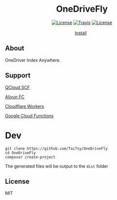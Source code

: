 <h1 align="center">OneDriveFly</h1>
<p align="center">
<a href="https://github.com/Tai7sy/OneDriveFly/blob/master/LICENSE"><img src="https://img.shields.io/github/v/release/Tai7sy/OneDriverFly.svg?style=flat-square" alt="License"></a>
<a href="https://travis-ci.org/Tai7sy/OneDriveFly"><img src="https://img.shields.io/travis/Tai7sy/OneDriveFly.svg?style=flat-square" alt="Travis"></a>
<a href="https://github.com/Tai7sy/OneDriveFly/blob/master/LICENSE"><img src="https://img.shields.io/badge/License-MIT-brightgreen.svg?style=flat-square" alt="License"></a>
<br><br>
<a href="https://tai7sy.github.io/OneDriveFly/install.html">Install</a>&nbsp;&nbsp;
</p>


## About

OneDriver Index Anywhere.

## Support

[QCloud SCF](https://cloud.tencent.com/product/scf)

[Aliyun FC](https://www.aliyun.com/product/fc)

[Cloudflare Workers](https://workers.cloudflare.com/)

[Google Cloud Functions](https://cloud.google.com/functions)

# Dev
```shell
git clone https://github.com/Tai7sy/OneDriveFly
cd OneDriveFly
composer create-project
```

The generated files will be output to the `dist` folder

## License
MIT